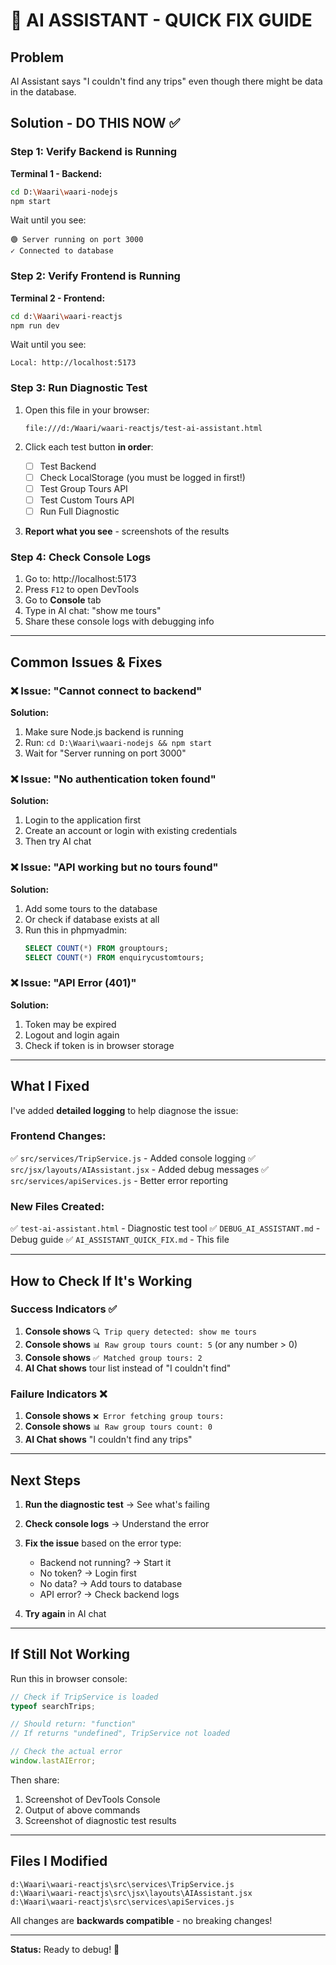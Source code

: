 # 🚀 AI ASSISTANT - QUICK FIX GUIDE

## Problem

AI Assistant says "I couldn't find any trips" even though there might be data in the database.

## Solution - DO THIS NOW ✅

### Step 1: Verify Backend is Running

**Terminal 1 - Backend:**

```bash
cd D:\Waari\waari-nodejs
npm start
```

Wait until you see:

```
🟢 Server running on port 3000
✓ Connected to database
```

### Step 2: Verify Frontend is Running

**Terminal 2 - Frontend:**

```bash
cd d:\Waari\waari-reactjs
npm run dev
```

Wait until you see:

```
Local: http://localhost:5173
```

### Step 3: Run Diagnostic Test

1. Open this file in your browser:

   ```
   file:///d:/Waari/waari-reactjs/test-ai-assistant.html
   ```

2. Click each test button **in order**:

   - [ ] Test Backend
   - [ ] Check LocalStorage (you must be logged in first!)
   - [ ] Test Group Tours API
   - [ ] Test Custom Tours API
   - [ ] Run Full Diagnostic

3. **Report what you see** - screenshots of the results

### Step 4: Check Console Logs

1. Go to: http://localhost:5173
2. Press `F12` to open DevTools
3. Go to **Console** tab
4. Type in AI chat: "show me tours"
5. Share these console logs with debugging info

---

## Common Issues & Fixes

### ❌ Issue: "Cannot connect to backend"

**Solution:**

1. Make sure Node.js backend is running
2. Run: `cd D:\Waari\waari-nodejs && npm start`
3. Wait for "Server running on port 3000"

### ❌ Issue: "No authentication token found"

**Solution:**

1. Login to the application first
2. Create an account or login with existing credentials
3. Then try AI chat

### ❌ Issue: "API working but no tours found"

**Solution:**

1. Add some tours to the database
2. Or check if database exists at all
3. Run this in phpmyadmin:
   ```sql
   SELECT COUNT(*) FROM grouptours;
   SELECT COUNT(*) FROM enquirycustomtours;
   ```

### ❌ Issue: "API Error (401)"

**Solution:**

1. Token may be expired
2. Logout and login again
3. Check if token is in browser storage

---

## What I Fixed

I've added **detailed logging** to help diagnose the issue:

### Frontend Changes:

✅ `src/services/TripService.js` - Added console logging
✅ `src/jsx/layouts/AIAssistant.jsx` - Added debug messages
✅ `src/services/apiServices.js` - Better error reporting

### New Files Created:

✅ `test-ai-assistant.html` - Diagnostic test tool
✅ `DEBUG_AI_ASSISTANT.md` - Debug guide
✅ `AI_ASSISTANT_QUICK_FIX.md` - This file

---

## How to Check If It's Working

### Success Indicators ✅

1. **Console shows** `🔍 Trip query detected: show me tours`
2. **Console shows** `📊 Raw group tours count: 5` (or any number > 0)
3. **Console shows** `✅ Matched group tours: 2`
4. **AI Chat shows** tour list instead of "I couldn't find"

### Failure Indicators ❌

1. **Console shows** `❌ Error fetching group tours:`
2. **Console shows** `📊 Raw group tours count: 0`
3. **AI Chat shows** "I couldn't find any trips"

---

## Next Steps

1. **Run the diagnostic test** → See what's failing
2. **Check console logs** → Understand the error
3. **Fix the issue** based on the error type:

   - Backend not running? → Start it
   - No token? → Login first
   - No data? → Add tours to database
   - API error? → Check backend logs

4. **Try again** in AI chat

---

## If Still Not Working

Run this in browser console:

```javascript
// Check if TripService is loaded
typeof searchTrips;

// Should return: "function"
// If returns "undefined", TripService not loaded

// Check the actual error
window.lastAIError;
```

Then share:

1. Screenshot of DevTools Console
2. Output of above commands
3. Screenshot of diagnostic test results

---

## Files I Modified

```
d:\Waari\waari-reactjs\src\services\TripService.js
d:\Waari\waari-reactjs\src\jsx\layouts\AIAssistant.jsx
d:\Waari\waari-reactjs\src\services\apiServices.js
```

All changes are **backwards compatible** - no breaking changes!

---

**Status:** Ready to debug! 🔧
